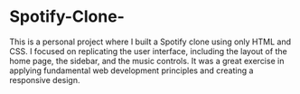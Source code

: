 # Spotify-Clone-
This is a personal project where I built a Spotify clone using only HTML and CSS. I focused on replicating the user interface, including the layout of the home page, the sidebar, and the music controls. It was a great exercise in applying fundamental web development principles and creating a responsive design.
